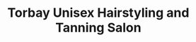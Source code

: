---
title: "Torbay Unisex Hairstyling and Tanning Salon"
url: /torbay/torbay-unisex-hairstyling-and-tanning-salon/
shop: Friseur
---
